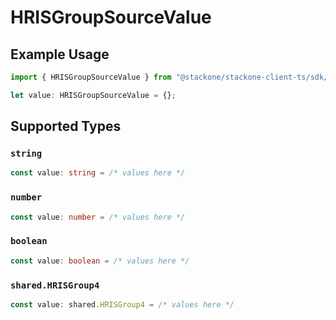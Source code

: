 # HRISGroupSourceValue

## Example Usage

```typescript
import { HRISGroupSourceValue } from "@stackone/stackone-client-ts/sdk/models/shared";

let value: HRISGroupSourceValue = {};
```

## Supported Types

### `string`

```typescript
const value: string = /* values here */
```

### `number`

```typescript
const value: number = /* values here */
```

### `boolean`

```typescript
const value: boolean = /* values here */
```

### `shared.HRISGroup4`

```typescript
const value: shared.HRISGroup4 = /* values here */
```

